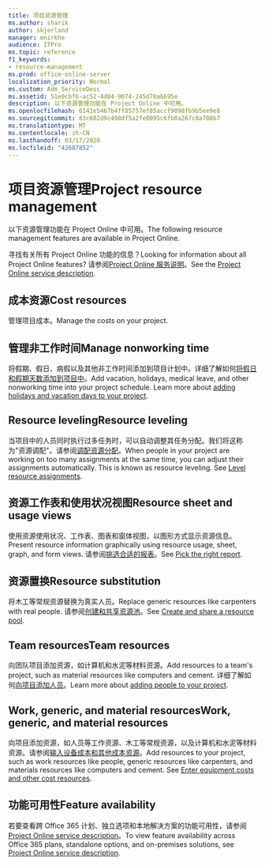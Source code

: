 ```yaml
---
title: 项目资源管理
ms.author: sharik
author: skjerland
manager: mnirkhe
audience: ITPro
ms.topic: reference
f1_keywords:
- resource-management
ms.prod: office-online-server
localization_priority: Normal
ms.custom: Adm_ServiceDesc
ms.assetid: 51e0cbf6-ac52-4d84-9074-245d70a6695e
description: 以下资源管理功能在 Project Online 中可用。
ms.openlocfilehash: 6141e5467b4ff85757ef85accf9098fb9b5ee9e8
ms.sourcegitcommit: 83c602d9c498df5a2fe0095c6fb0a267c8a708b7
ms.translationtype: MT
ms.contentlocale: zh-CN
ms.lasthandoff: 03/17/2020
ms.locfileid: "42687852"
---
```

# <a name="project-resource-management"></a><span data-ttu-id="4a41a-103">项目资源管理</span><span class="sxs-lookup"><span data-stu-id="4a41a-103">Project resource management</span></span>

<span data-ttu-id="4a41a-104">以下资源管理功能在 Project Online 中可用。</span><span class="sxs-lookup"><span data-stu-id="4a41a-104">The following resource management features are available in Project Online.</span></span>
  
<span data-ttu-id="4a41a-105">寻找有关所有 Project Online 功能的信息？</span><span class="sxs-lookup"><span data-stu-id="4a41a-105">Looking for information about all Project Online features?</span></span> <span data-ttu-id="4a41a-106">请参阅[Project Online 服务说明](project-online-service-description.md)。</span><span class="sxs-lookup"><span data-stu-id="4a41a-106">See the [Project Online service description](project-online-service-description.md).</span></span>
  
## <a name="cost-resources"></a><span data-ttu-id="4a41a-107">成本资源</span><span class="sxs-lookup"><span data-stu-id="4a41a-107">Cost resources</span></span>

<span data-ttu-id="4a41a-108">管理项目成本。</span><span class="sxs-lookup"><span data-stu-id="4a41a-108">Manage the costs on your project.</span></span>
  
## <a name="manage-nonworking-time"></a><span data-ttu-id="4a41a-109">管理非工作时间</span><span class="sxs-lookup"><span data-stu-id="4a41a-109">Manage nonworking time</span></span>

<span data-ttu-id="4a41a-p102">将假期、假日、病假以及其他非工作时间添加到项目计划中。详细了解如何[将假日和假期天数添加到项目中](https://go.microsoft.com/fwlink/p/?LinkId=271337)。</span><span class="sxs-lookup"><span data-stu-id="4a41a-p102">Add vacation, holidays, medical leave, and other nonworking time into your project schedule. Learn more about [adding holidays and vacation days to your project](https://go.microsoft.com/fwlink/p/?LinkId=271337).</span></span>
  
## <a name="resource-leveling"></a><span data-ttu-id="4a41a-112">Resource leveling</span><span class="sxs-lookup"><span data-stu-id="4a41a-112">Resource leveling</span></span>

<span data-ttu-id="4a41a-p103">当项目中的人员同时执行过多任务时，可以自动调整其任务分配。我们将这称为"资源调配"。请参阅[调配资源分配](https://go.microsoft.com/fwlink/p/?LinkId=271348)。</span><span class="sxs-lookup"><span data-stu-id="4a41a-p103">When people in your project are working on too many assignments at the same time, you can adjust their assignments automatically. This is known as resource leveling. See [Level resource assignments](https://go.microsoft.com/fwlink/p/?LinkId=271348).</span></span>
  
## <a name="resource-sheet-and-usage-views"></a><span data-ttu-id="4a41a-116">资源工作表和使用状况视图</span><span class="sxs-lookup"><span data-stu-id="4a41a-116">Resource sheet and usage views</span></span>

<span data-ttu-id="4a41a-117">使用资源使用状况、工作表、图表和窗体视图，以图形方式显示资源信息。</span><span class="sxs-lookup"><span data-stu-id="4a41a-117">Present resource information graphically using resource usage, sheet, graph, and form views.</span></span> <span data-ttu-id="4a41a-118">请参阅[挑选合适的报表](https://go.microsoft.com/fwlink/?LinkId=402920)。</span><span class="sxs-lookup"><span data-stu-id="4a41a-118">See [Pick the right report](https://go.microsoft.com/fwlink/?LinkId=402920).</span></span>
  
## <a name="resource-substitution"></a><span data-ttu-id="4a41a-119">资源置换</span><span class="sxs-lookup"><span data-stu-id="4a41a-119">Resource substitution</span></span>

<span data-ttu-id="4a41a-120">将木工等常规资源替换为真实人员。</span><span class="sxs-lookup"><span data-stu-id="4a41a-120">Replace generic resources like carpenters with real people.</span></span> <span data-ttu-id="4a41a-121">请参阅[创建和共享资源池](https://go.microsoft.com/fwlink/?LinkId=402921)。</span><span class="sxs-lookup"><span data-stu-id="4a41a-121">See [Create and share a resource pool](https://go.microsoft.com/fwlink/?LinkId=402921).</span></span>
  
## <a name="team-resources"></a><span data-ttu-id="4a41a-122">Team resources</span><span class="sxs-lookup"><span data-stu-id="4a41a-122">Team resources</span></span>

<span data-ttu-id="4a41a-123">向团队项目添加资源，如计算机和水泥等材料资源。</span><span class="sxs-lookup"><span data-stu-id="4a41a-123">Add resources to a team's project, such as material resources like computers and cement.</span></span> <span data-ttu-id="4a41a-124">详细了解如何[向项目添加人员](https://go.microsoft.com/fwlink/p/?LinkId=271347)。</span><span class="sxs-lookup"><span data-stu-id="4a41a-124">Learn more about [adding people to your project](https://go.microsoft.com/fwlink/p/?LinkId=271347).</span></span>
  
## <a name="work-generic-and-material-resources"></a><span data-ttu-id="4a41a-125">Work, generic, and material resources</span><span class="sxs-lookup"><span data-stu-id="4a41a-125">Work, generic, and material resources</span></span>

<span data-ttu-id="4a41a-p107">向项目添加资源，如人员等工作资源、木工等常规资源，以及计算机和水泥等材料资源。请参阅[输入设备成本和其他成本资源](https://go.microsoft.com/fwlink/?LinkId=402922)。</span><span class="sxs-lookup"><span data-stu-id="4a41a-p107">Add resources to your project, such as work resources like people, generic resources like carpenters, and materials resources like computers and cement. See [Enter equipment costs and other cost resources](https://go.microsoft.com/fwlink/?LinkId=402922).</span></span>
  
## <a name="feature-availability"></a><span data-ttu-id="4a41a-128">功能可用性</span><span class="sxs-lookup"><span data-stu-id="4a41a-128">Feature availability</span></span>

<span data-ttu-id="4a41a-129">若要查看跨 Office 365 计划、独立选项和本地解决方案的功能可用性，请参阅[Project Online service description](project-online-service-description.md)。</span><span class="sxs-lookup"><span data-stu-id="4a41a-129">To view feature availability across Office 365 plans, standalone options, and on-premises solutions, see [Project Online service description](project-online-service-description.md).</span></span>
  

